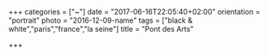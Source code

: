 +++
categories = ["~"]
date = "2017-06-16T22:05:40+02:00"
orientation = "portrait"
photo = "2016-12-09-name"
tags = ["black & white","paris","france","la seine"]
title = "Pont des Arts"

+++
